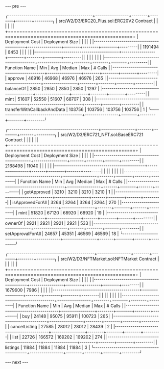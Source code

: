 <!--
 * @Author: dreamworks.cnn@gmail.com
 * @Date: 2025-07-30 17:56:27
 * @LastEditors: dreamworks.cnn@gmail.com
 * @LastEditTime: 2025-07-30 17:57:07
 * @FilePath: /web3-foundry-prj/src/W4/D3/NFTMarketUpdate.md
 * @Description: 
 * 
 * Copyright (c) 2025 by ${git_name_email}, All Rights Reserved. 
-->
--- pre ---

╭-------------------------------------------+-----------------+--------+--------+--------+---------╮
| src/W2/D3/ERC20_Plus.sol:ERC20V2 Contract |                 |        |        |        |         |
+==================================================================================================+
| Deployment Cost                           | Deployment Size |        |        |        |         |
|-------------------------------------------+-----------------+--------+--------+--------+---------|
| 1191494                                   | 6453            |        |        |        |         |
|-------------------------------------------+-----------------+--------+--------+--------+---------|
|                                           |                 |        |        |        |         |
|-------------------------------------------+-----------------+--------+--------+--------+---------|
| Function Name                             | Min             | Avg    | Median | Max    | # Calls |
|-------------------------------------------+-----------------+--------+--------+--------+---------|
| approve                                   | 46916           | 46968  | 46976  | 46976  | 265     |
|-------------------------------------------+-----------------+--------+--------+--------+---------|
| balanceOf                                 | 2850            | 2850   | 2850   | 2850   | 1297    |
|-------------------------------------------+-----------------+--------+--------+--------+---------|
| mint                                      | 51607           | 52550  | 51607  | 68707  | 308     |
|-------------------------------------------+-----------------+--------+--------+--------+---------|
| transferWithCallbackAndData               | 103756          | 103756 | 103756 | 103756 | 1       |
╰-------------------------------------------+-----------------+--------+--------+--------+---------╯

╭----------------------------------------------+-----------------+-------+--------+-------+---------╮
| src/W2/D3/ERC721_NFT.sol:BaseERC721 Contract |                 |       |        |       |         |
+===================================================================================================+
| Deployment Cost                              | Deployment Size |       |        |       |         |
|----------------------------------------------+-----------------+-------+--------+-------+---------|
| 2168498                                      | 11040           |       |        |       |         |
|----------------------------------------------+-----------------+-------+--------+-------+---------|
|                                              |                 |       |        |       |         |
|----------------------------------------------+-----------------+-------+--------+-------+---------|
| Function Name                                | Min             | Avg   | Median | Max   | # Calls |
|----------------------------------------------+-----------------+-------+--------+-------+---------|
| getApproved                                  | 3210            | 3210  | 3210   | 3210  | 1       |
|----------------------------------------------+-----------------+-------+--------+-------+---------|
| isApprovedForAll                             | 3264            | 3264  | 3264   | 3264  | 270     |
|----------------------------------------------+-----------------+-------+--------+-------+---------|
| mint                                         | 51820           | 67120 | 68920  | 68920 | 19      |
|----------------------------------------------+-----------------+-------+--------+-------+---------|
| ownerOf                                      | 2921            | 2921  | 2921   | 2921  | 533     |
|----------------------------------------------+-----------------+-------+--------+-------+---------|
| setApprovalForAll                            | 24657           | 45351 | 46569  | 46569 | 18      |
╰----------------------------------------------+-----------------+-------+--------+-------+---------╯

╭--------------------------------------------+-----------------+--------+--------+--------+---------╮
| src/W2/D3/NFTMarket.sol:NFTMarket Contract |                 |        |        |        |         |
+===================================================================================================+
| Deployment Cost                            | Deployment Size |        |        |        |         |
|--------------------------------------------+-----------------+--------+--------+--------+---------|
| 1679600                                    | 7986            |        |        |        |         |
|--------------------------------------------+-----------------+--------+--------+--------+---------|
|                                            |                 |        |        |        |         |
|--------------------------------------------+-----------------+--------+--------+--------+---------|
| Function Name                              | Min             | Avg    | Median | Max    | # Calls |
|--------------------------------------------+-----------------+--------+--------+--------+---------|
| buy                                        | 24148           | 95075  | 95911  | 100723 | 265     |
|--------------------------------------------+-----------------+--------+--------+--------+---------|
| cancelListing                              | 27585           | 28012  | 28012  | 28439  | 2       |
|--------------------------------------------+-----------------+--------+--------+--------+---------|
| list                                       | 22726           | 166572 | 169202 | 169202 | 274     |
|--------------------------------------------+-----------------+--------+--------+--------+---------|
| listings                                   | 11884           | 11884  | 11884  | 11884  | 3       |
╰--------------------------------------------+-----------------+--------+--------+--------+---------╯


--- next ---